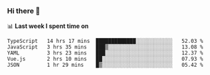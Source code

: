 ### Hi there 👋

<!--
**DBvc/DBvc** is a ✨ _special_ ✨ repository because its `README.md` (this file) appears on your GitHub profile.

Here are some ideas to get you started:

- 🔭 I’m currently working on ...
- 🌱 I’m currently learning ...
- 👯 I’m looking to collaborate on ...
- 🤔 I’m looking for help with ...
- 💬 Ask me about ...
- 📫 How to reach me: ...
- 😄 Pronouns: ...
- ⚡ Fun fact: ...
-->

📊 **Last week I spent time on**
<!--START_SECTION:waka-->
```text
TypeScript   14 hrs 17 mins  █████████████░░░░░░░░░░░░   52.03 % 
JavaScript   3 hrs 35 mins   ███▒░░░░░░░░░░░░░░░░░░░░░   13.08 % 
YAML         3 hrs 23 mins   ███░░░░░░░░░░░░░░░░░░░░░░   12.37 % 
Vue.js       2 hrs 10 mins   ██░░░░░░░░░░░░░░░░░░░░░░░   07.93 % 
JSON         1 hr 29 mins    █▒░░░░░░░░░░░░░░░░░░░░░░░   05.42 % 
```
<!--END_SECTION:waka-->
